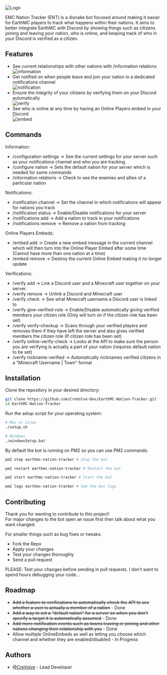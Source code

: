 ![Logo](https://i.imgur.com/0ih5Uv0.png)

EMC Nation Tracker (ENT) is a disnake bot focused around making it easier for EarthMC players to track what happens within their nations. It aims to better integrate EarthMC with Discord by showing things such as citizens joining and leaving your nation, who is online, and keeping track of who in your Discord is verified as a citizen.
## Features

- See current relationships with other nations with /information relations  
![information](https://i.imgur.com/uisBvzW.gif)
- Get notified on when people leave and join your nation in a dedicated notifications channel  
![notification](https://i.imgur.com/RNzrVak.png)
- Ensure the integrity of your citizens by verifying them on your Discord automatically  
![verify](https://i.imgur.com/I5I1kyR.gif)
- See who is online at any time by having an Online Players embed in your Discord  
![embed](https://i.imgur.com/TdJrgZV.png)
## Commands

Information:
- /configuration settings -> See the current settings for your server such as your notifications channel and who you are tracking.
- /configure nation -> Sets the default nation for your server which is needed for some commands
- /information relations -> Check to see the enemies and allies of a particular nation

Notifications:
- /notification channel -> Set the channel in which notifications will appear for nations you track
- /notification status -> Enable/Disable notifications for your server
- /notifications add -> Add a nation to track in your notifications
- /notifications remove -> Remove a nation from tracking

Online Players Embeds:
- /embed add -> Create a new embed message in the current channel which will then turn into the Online Player Embed after some time (Cannot have more than one nation at a time)
- /embed remove -> Destroy the current Online Embed making it no longer update

Verifications:
- /verify add -> Link a Discord user and a Minecraft user together on your server.
- /verify remove -> Unlink a Discord and Minecraft user
- /verify check -> See what Minecraft username a Discord user is linked to
- /verify give-verified-role -> Enable/Disable automatically giving verified members your citizen role (Only will turn on if the citizen role has been set)
- /verify verify-checkup -> Scans through your verified players and removes them if they have left the server and also gives verified members the citizen role (If citizen role has been set)
- /verify online-verify-check -> Looks at the API to make sure the person you are verifying is actually a part of your nation (requires default nation to be set)
- /verify nickname-verified -> Automatically nicknames verified citizens in a  "Minecraft Username | Town" format
## Installation

Clone the repository in your desired directory:
```bash
git clone https://github.com/CreVolve-Dev/EarthMC-Nation-Tracker.git
cd EarthMC-Nation-Tracker
```

Run the setup script for your operating system:
```bash
# Mac or Linux
./setup.sh

# Windows
./windowsSetup.bat
```

By default the bot is running on PM2 so you can use PM2 commands:
```bash
pm2 stop earthmc-nation-tracker # Stop the bot

pm2 restart earthmc-nation-tracker # Restart the bot

pm2 start earthmc-nation-tracker # Start the bot

pm2 logs earthmc-nation-tracker # See the bot logs
```
## Contributing

Thank you for wanting to contribute to this project!  
For major changes to the bot open an issue first then talk about what you want changed.

For smaller things such as bug fixes or tweaks:
- Fork the Repo
- Apply your changes
- Test your changes thoroughly
- Send a pull request

PLEASE: Test your changes before sending in pull requests. I don't want to spend hours debugging your code...
## Roadmap

- ~~Add a feature to verifications to automatically check the API to see whether a user is actually a member of a nation~~ - Done
- ~~Add a way to set a "default nation" for a server so when you don't specify a target it is automatically assumed~~ - Done
- ~~Add more notification events such as towns leaving or joining and other nations changing their relationship with you~~ - Done
- Allow multiple OnlineEmbeds as well as letting you choose which channel and whether they are enabled/disabled - In Progress
## Authors

- [@CreVolve](https://github.com/CreVolve-Dev) - Lead Developer
